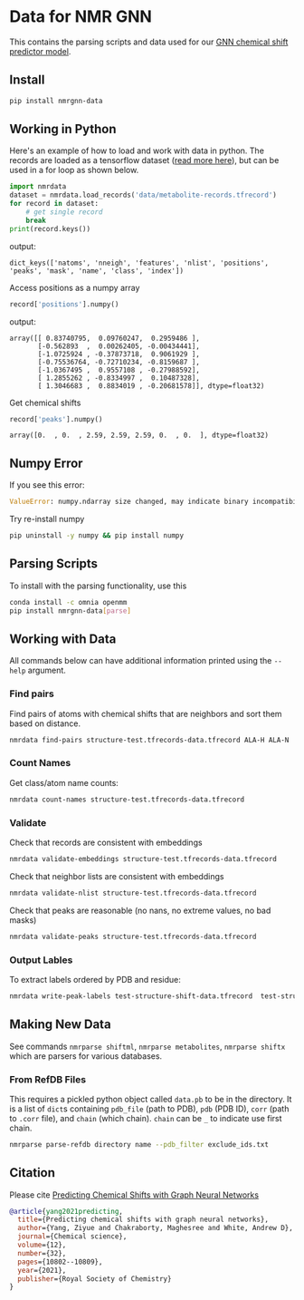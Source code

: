 # Data for NMR GNN

This contains the parsing scripts and data used for our [GNN chemical shift predictor model](https://github.com/ur-whitelab/nmrgnn).

## Install

```sh
pip install nmrgnn-data
```

## Working in Python

Here's an example of how to load and work with data in python. The records
are loaded as a tensorflow dataset ([read more here](https://www.tensorflow.org/api_docs/python/tf/data/Dataset)), but can be used in a for loop as shown below.

```py
import nmrdata
dataset = nmrdata.load_records('data/metabolite-records.tfrecord')
for record in dataset:
    # get single record
    break
print(record.keys())
```
output:
```
dict_keys(['natoms', 'nneigh', 'features', 'nlist', 'positions', 'peaks', 'mask', 'name', 'class', 'index'])
```

Access positions as a numpy array
```py
record['positions'].numpy()
```
output:
```
array([[ 0.83740795,  0.09760247,  0.2959486 ],
       [-0.562893  ,  0.00262405, -0.00434441],
       [-1.0725924 , -0.37873718,  0.9061929 ],
       [-0.75536764, -0.72710234, -0.8159687 ],
       [-1.0367495 ,  0.9557108 , -0.27988592],
       [ 1.2855262 , -0.8334997 ,  0.10487328],
       [ 1.3046683 ,  0.8834019 , -0.20681578]], dtype=float32)
```
Get chemical shifts
```py
record['peaks'].numpy()
```
```
array([0.  , 0.  , 2.59, 2.59, 2.59, 0.  , 0.  ], dtype=float32)
```


## Numpy Error

If you see this error:

```py
ValueError: numpy.ndarray size changed, may indicate binary incompatibility. Expected 88 from C header, got 80 from PyObject
```

Try re-install numpy
```sh
pip uninstall -y numpy && pip install numpy
```

## Parsing Scripts
To install with the parsing functionality, use this

```sh
conda install -c omnia openmm
pip install nmrgnn-data[parse]
```

## Working with Data

All commands below can have additional information printed using the `--help` argument.

### Find pairs

Find pairs of atoms with chemical shifts that are neighbors and sort them based on distance.

```sh
nmrdata find-pairs structure-test.tfrecords-data.tfrecord ALA-H ALA-N
```

### Count Names

Get class/atom name counts:

```sh
nmrdata count-names structure-test.tfrecords-data.tfrecord
```

### Validate

Check that records are consistent with embeddings

```sh
nmrdata validate-embeddings structure-test.tfrecords-data.tfrecord
```

Check that neighbor lists are consistent with embeddings

```sh
nmrdata validate-nlist structure-test.tfrecords-data.tfrecord
```

Check that peaks are reasonable (no nans, no extreme values, no bad masks)

```sh
nmrdata validate-peaks structure-test.tfrecords-data.tfrecord
```

### Output Lables

To extract labels ordered by PDB and residue:

```sh
nmrdata write-peak-labels test-structure-shift-data.tfrecord  test-structure-shift-record-info.txt labels.txt
```

## Making New Data

See commands `nmrparse shiftml`, `nmrparse metabolites`, `nmrparse shiftx` which are parsers for various databases.

### From RefDB Files

This requires a pickled python object called `data.pb` to be in the directory. It is
a list of `dict`s containing `pdb_file` (path to PDB), `pdb` (PDB ID), `corr` (path to `.corr` file), and `chain` (which chain).
`chain` can be `_` to indicate use first chain.

```sh
nmrparse parse-refdb directory name --pdb_filter exclude_ids.txt
```
## Citation

Please cite [Predicting Chemical Shifts with Graph Neural Networks](https://pubs.rsc.org/en/content/articlehtml/2021/sc/d1sc01895g)

```bibtex
@article{yang2021predicting,
  title={Predicting chemical shifts with graph neural networks},
  author={Yang, Ziyue and Chakraborty, Maghesree and White, Andrew D},
  journal={Chemical science},
  volume={12},
  number={32},
  pages={10802--10809},
  year={2021},
  publisher={Royal Society of Chemistry}
}
```
